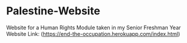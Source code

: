 # Palestine-Website
Website for a Human Rights Module taken in my Senior Freshman Year
Website Link: (https://end-the-occupation.herokuapp.com/index.html)
